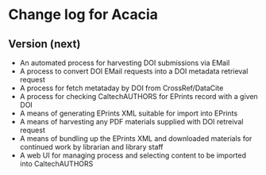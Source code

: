 Change log for Acacia
=====================

Version (next)
--------------

- An automated process for harvesting DOI submissions via EMail
- A process to convert DOI EMail requests into a DOI metadata retrieval request
- A process for fetch metataday by DOI from CrossRef/DataCite
- A process for checking CaltechAUTHORS for EPrints record with a given DOI
- A means of generating EPrints XML suitable for import into EPrints
- A means of harvesting any PDF materials supplied with DOI retreival request
- A means of bundling up the EPrints XML and downloaded materials for continued work by librarian and library staff
- A web UI for managing process and selecting content to be imported into CaltechAUTHORS


